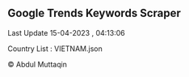 

## Google Trends Keywords Scraper 
 
Last Update 15-04-2023 , 04:13:06

Country List :
VIETNAM.json



© Abdul Muttaqin 
